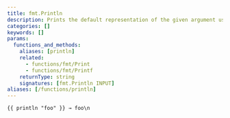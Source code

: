 ```yaml
---
title: fmt.Println
description: Prints the default representation of the given argument using the standard `fmt.Print` function and enforces a line break.
categories: []
keywords: []
params:
  functions_and_methods:
    aliases: [println]
    related:
      - functions/fmt/Print
      - functions/fmt/Printf
    returnType: string
    signatures: [fmt.Println INPUT]
aliases: [/functions/println]
---
```


```go-html-template
{{ println "foo" }} → foo\n
```
